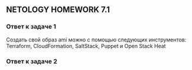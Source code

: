 ## NETOLOGY HOMEWORK 7.1

### Ответ к задаче 1

Cоздать свой образ ami можно с помощью следующих инструментов: Terraform, CloudFormation, SaltStack, Puppet и Open Stack Heat

### Ответ к задаче 2

